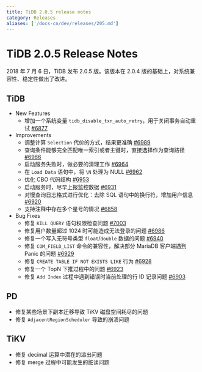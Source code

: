 ```yaml
---
title: TiDB 2.0.5 release notes
category: Releases
aliases: ['/docs-cn/dev/releases/205.md']
---
```


# TiDB 2.0.5 Release Notes

2018 年 7 月 6 日，TiDB 发布 2.0.5 版。该版本在 2.0.4 版的基础上，对系统兼容性、稳定性做出了改进。

## TiDB

- New Features
    - 增加一个系统变量 `tidb_disable_txn_auto_retry`，用于关闭事务自动重试 [#6877](https://github.com/pingcap/tidb/pull/6877)
- Improvements
    - 调整计算 `Selection` 代价的方式，结果更准确 [#6989](https://github.com/pingcap/tidb/pull/6989)
    - 查询条件能够完全匹配唯一索引或者主键时，直接选择作为查询路径 [#6966](https://github.com/pingcap/tidb/pull/6966)
    - 启动服务失败时，做必要的清理工作 [#6964](https://github.com/pingcap/tidb/pull/6964)
    - 在 `Load Data` 语句中，将 `\N` 处理为 NULL [#6962](https://github.com/pingcap/tidb/pull/6962)
    - 优化 CBO 代码结构 [#6953](https://github.com/pingcap/tidb/pull/6953)
    - 启动服务时，尽早上报监控数据 [#6931](https://github.com/pingcap/tidb/pull/6931)
    - 对慢查询日志格式进行优化：去除 SQL 语句中的换行符，增加用户信息 [#6920](https://github.com/pingcap/tidb/pull/6920)
    - 支持注释中存在多个星号的情况 [#6858](https://github.com/pingcap/tidb/pull/6858)
- Bug Fixes
    - 修复 `KILL QUERY` 语句权限检查问题 [#7003](https://github.com/pingcap/tidb/pull/7003)
    - 修复用户数量超过 1024 时可能造成无法登录的问题 [#6986](https://github.com/pingcap/tidb/pull/6986)
    - 修复一个写入无符号类型 `float`/`double` 数据的问题 [#6940](https://github.com/pingcap/tidb/pull/6940)
    - 修复 `COM_FIELD_LIST` 命令的兼容性，解决部分 MariaDB 客户端遇到 Panic 的问题 [#6929](https://github.com/pingcap/tidb/pull/6929)
    - 修复 `CREATE TABLE IF NOT EXISTS LIKE` 行为 [#6928](https://github.com/pingcap/tidb/pull/6928)
    - 修复一个 TopN 下推过程中的问题 [#6923](https://github.com/pingcap/tidb/pull/6923)
    - 修复 `Add Index` 过程中遇到错误时当前处理的行 ID 记录问题 [#6903](https://github.com/pingcap/tidb/pull/6903)

## PD

- 修复某些场景下副本迁移导致 TiKV 磁盘空间耗尽的问题
- 修复 `AdjacentRegionScheduler` 导致的崩溃问题

## TiKV

- 修复 decimal 运算中潜在的溢出问题
- 修复 merge 过程中可能发生的脏读问题
